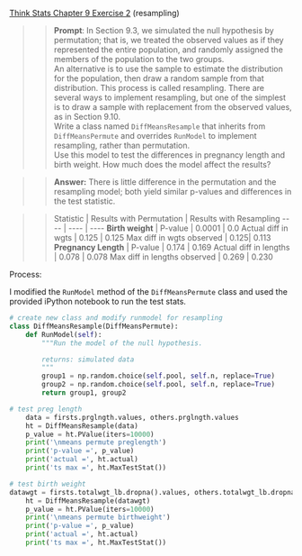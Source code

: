 [Think Stats Chapter 9 Exercise 2](http://greenteapress.com/thinkstats2/html/thinkstats2010.html#toc90) (resampling)

>> **Prompt**: In Section 9.3, we simulated the null hypothesis by permutation; that is, we treated the observed values as if they represented the entire population, and randomly assigned the members of the population to the two groups.   
An alternative is to use the sample to estimate the distribution for the population, then draw a random sample from that distribution. This process is called resampling. There are several ways to implement resampling, but one of the simplest is to draw a sample with replacement from the observed values, as in Section 9.10.  
Write a class named `DiffMeansResample` that inherits from `DiffMeansPermute` and overrides `RunModel` to implement resampling, rather than permutation.  
Use this model to test the differences in pregnancy length and birth weight. How much does the model affect the results?

>> **Answer:** 
There is little difference in the permutation and the resampling model; both yield similar p-values and differences in the test statistic. 

>> Statistic | Results with Permutation | Results with Resampling
---- | ---- | ----
**Birth weight** | 
P-value | 0.0001 | 0.0
Actual diff in wgts | 0.125 | 0.125
Max diff in wgts observed | 0.125| 0.113
**Pregnancy Length** | 
P-value | 0.174 | 0.169 
Actual diff in lengths | 0.078 | 0.078
Max diff in lengths observed | 0.269 | 0.230

Process: 

I modified the `RunModel` method of the `DiffMeansPermute` class and used the provided iPython notebook to run the test stats. 

```python
# create new class and modify runmodel for resampling
class DiffMeansResample(DiffMeansPermute):
    def RunModel(self):
        """Run the model of the null hypothesis.

        returns: simulated data
        """
        group1 = np.random.choice(self.pool, self.n, replace=True)
        group2 = np.random.choice(self.pool, self.n, replace=True)
        return group1, group2

# test preg length
    data = firsts.prglngth.values, others.prglngth.values
    ht = DiffMeansResample(data)
    p_value = ht.PValue(iters=10000)
    print('\nmeans permute preglength')
    print('p-value =', p_value)
    print('actual =', ht.actual)
    print('ts max =', ht.MaxTestStat())

# test birth weight
datawgt = firsts.totalwgt_lb.dropna().values, others.totalwgt_lb.dropna().values
    ht = DiffMeansResample(datawgt)
    p_value = ht.PValue(iters=10000)
    print('\nmeans permute birthweight')
    print('p-value =', p_value)
    print('actual =', ht.actual)
    print('ts max =', ht.MaxTestStat())
```


